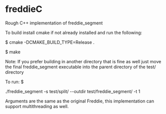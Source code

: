 # freddieC
Rough C++ implementation of freddie_segment

To build install cmake if not already installed and run the following:

$ cmake -DCMAKE_BUILD_TYPE=Release .

$ make

Note: If you prefer building in another directory that is fine as well just move the final freddie_segment executable into the parent directory of the test/ directory

To run:
$ 

./freddie_segment -s test/split/ --outdir test/freddie_segment/ -t 1

Arguments are the same as the original Freddie, this implementation can support multithreading as well.
